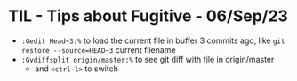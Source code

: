 # TIL - Tips about Fugitive                                          - 06/Sep/23

- `:Gedit Head~3:%` to load the current file in buffer 3 commits ago, like `git restore --source=HEAD~3` current filename
- `:Gvdiffsplit origin/master:%` to see git diff with file in origin/master
  - and `<ctrl-l>` to switch
